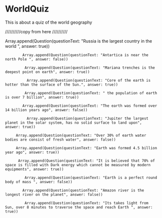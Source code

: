 # WorldQuiz
This is about a quiz of the world geography

 //////////copy from here //////////

Array.append(Question(questionText: "Russia is the largest country in the world ", answer: true))

            Array.append(Question(questionText: "Antartica is near the north Pole ", answer: false))

             Array.append(Question(questionText: "Mariana trenches is the deepest point on earth", answer: true))

              Array.append(Question(questionText: "Core of the earth is hotter than the surface of the Sun.", answer: true))

             Array.append(Question(questionText: " the population of earth is over 7 billion", answer: true))

            Array.append(Question(questionText: "The earth was formed over 14 billion years ago", answer: false))

              Array.append(Question(questionText: "Jupiter the largest planet in the solar system, has no solid surface to land upon", answer: true))

         Array.append(Question(questionText: "Over 30% of earth water bodies are consist of fresh water", answer: false))

         Array.append(Question(questionText: "Earth was formed 4.5 billion year ago", answer: true))

          Array.append(Question(questionText: "It is believed that 70% of space is filled with Dark energy which cannot be measured by modern equipments", answer: true))

             Array.append(Question(questionText: "Earth is a perfect round body of mass ", answer: false))

            Array.append(Question(questionText: "Amazon river is the longest river on the planet", answer: false))

             Array.append(Question(questionText: "Its takes light from Sun, over 8 minutes to traverse the space and reach Earth ", answer: true))
